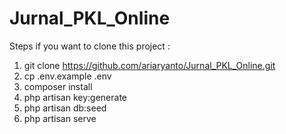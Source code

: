 # Jurnal_PKL_Online


Steps if you want to clone this project :

1. git clone https://github.com/ariaryanto/Jurnal_PKL_Online.git
2. cp .env.example .env
3. composer install
4. php artisan key:generate
5. php artisan db:seed
6. php artisan serve
